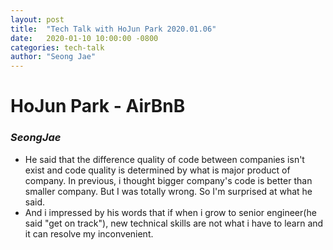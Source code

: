 ```yaml
---
layout: post
title:  "Tech Talk with HoJun Park 2020.01.06"
date:   2020-01-10 10:00:00 -0800
categories: tech-talk
author: "Seong Jae"
---
```


# HoJun Park - AirBnB
### <b><i>SeongJae</i></b>
  - He said that the difference quality of code between companies isn't exist and code quality is determined by what is major product of company. In previous, i thought bigger company's code is better than smaller company. But I was totally wrong. So I'm surprised at what he said. 
  - And i impressed by his words that if when i grow to senior engineer(he said "get on track"), new technical skills are not what i have to learn and it can resolve my inconvenient.

